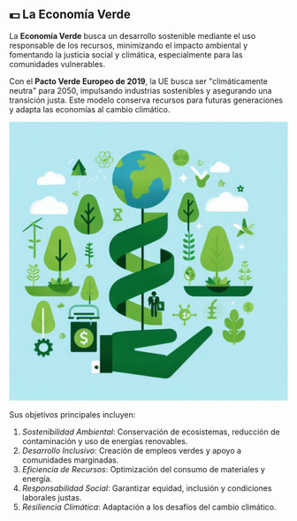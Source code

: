 ## 💵 La Economía Verde

La **Economía Verde** busca un desarrollo sostenible mediante el uso responsable de los recursos, minimizando el impacto ambiental y fomentando la justicia social y climática, especialmente para las comunidades vulnerables.

Con el **Pacto Verde Europeo de 2019**, la UE busca ser "climáticamente neutra" para 2050, impulsando industrias sostenibles y asegurando una transición justa. Este modelo conserva recursos para futuras generaciones y adapta las economías al cambio climático.

![verde](img/verde_simple.png) 

Sus objetivos principales incluyen:
1. *Sostenibilidad Ambiental*: Conservación de ecosistemas, reducción de contaminación y uso de energías renovables.
2. *Desarrollo Inclusivo*: Creación de empleos verdes y apoyo a comunidades marginadas.
3. *Eficiencia de Recursos*: Optimización del consumo de materiales y energía.
4. *Responsabilidad Social*: Garantizar equidad, inclusión y condiciones laborales justas.
5. *Resiliencia Climática*: Adaptación a los desafíos del cambio climático.
